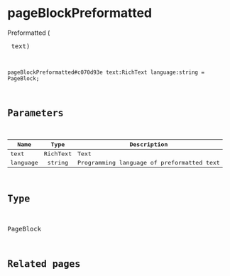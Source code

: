 # pageBlockPreformatted
Preformatted (<pre> text)

```
pageBlockPreformatted#c070d93e text:RichText language:string = PageBlock;
```

## Parameters
| Name | Type | Description |
| ---- | :----: | ----------- |
| text | RichText | Text |
| language | string | Programming language of preformatted text |


## Type
PageBlock

## Related pages
